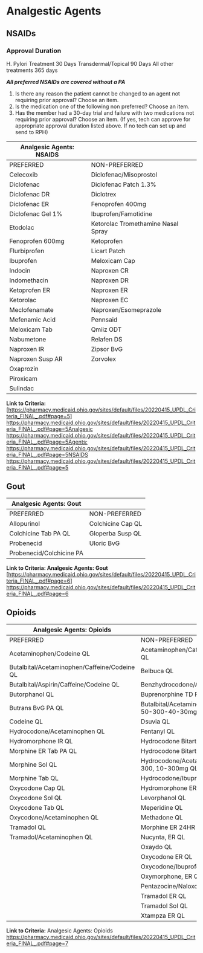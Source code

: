 # Analgestic Agents

## NSAIDs

### Approval Duration

H. Pylori Treatment 30 Days
Transdermal/Topical 90 Days
All other treatments 365 days

***All preferred NSAIDs are covered without a PA***

1. Is there any reason the patient cannot be changed to an agent not requiring prior approval?  Choose an item.
2. Is the medication one of the following non preferred?
Choose an item.
3. Has the member had a 30-day trial and failure with two medications not requiring prior approval?
Choose an item.
(If yes, tech can approve for appropriate approval duration listed above. If no tech can set up and send to RPH)

| Analgesic Agents: NSAIDS           |                                      |
|------------------------------------|--------------------------------------|
| PREFERRED                          | NON-PREFERRED                        |
| Celecoxib                          | Diclofenac/Misoprostol               |
| Diclofenac                         | Diclofenac Patch 1.3%                |
| Diclofenac DR                      | Diclotrex                            |
| Diclofenac ER                      | Fenoprofen 400mg                     |
| Diclofenac Gel 1%                  | Ibuprofen/Famotidine                 |
| Etodolac                           | Ketorolac Tromethamine Nasal Spray   |
| Fenoprofen 600mg                   | Ketoprofen                           |
| Flurbiprofen                       | Licart Patch                         |
| Ibuprofen                          | Meloxicam Cap                        |
| Indocin                            | Naproxen CR                          |
| Indomethacin                       | Naproxen DR                          |
| Ketoprofen ER                      | Naproxen ER                          |
| Ketorolac                          | Naproxen EC                          |
| Meclofenamate                      | Naproxen/Esomeprazole                |
| Mefenamic Acid                     | Pennsaid                             |
| Meloxicam Tab                      | Qmiiz ODT                            |
| Nabumetone                         | Relafen DS                           |
| Naproxen IR                        | Zipsor BvG                           |
| Naproxen Susp AR                   | Zorvolex                             |
| Oxaprozin                          |                                      |
| Piroxicam                          |                                      |
| Sulindac                           |                                      |

**Link to Criteria:** [https://pharmacy.medicaid.ohio.gov/sites/default/files/20220415_UPDL_Criteria_FINAL_.pdf#page=5] <https://pharmacy.medicaid.ohio.gov/sites/default/files/20220415_UPDL_Criteria_FINAL_.pdf#page=5>[Analgesic](https://pharmacy.medicaid.ohio.gov/sites/default/files/20220415_UPDL_Criteria_FINAL_.pdf#page=5) <https://pharmacy.medicaid.ohio.gov/sites/default/files/20220415_UPDL_Criteria_FINAL_.pdf#page=5>[Agents:](https://pharmacy.medicaid.ohio.gov/sites/default/files/20220415_UPDL_Criteria_FINAL_.pdf#page=5) <https://pharmacy.medicaid.ohio.gov/sites/default/files/20220415_UPDL_Criteria_FINAL_.pdf#page=5>[NSAIDS](https://pharmacy.medicaid.ohio.gov/sites/default/files/20220415_UPDL_Criteria_FINAL_.pdf#page=5) <https://pharmacy.medicaid.ohio.gov/sites/default/files/20220415_UPDL_Criteria_FINAL_.pdf#page=5>

## Gout

|Analgesic Agents: Gout                 |                         |
|---------------------------------------|-------------------------|
| PREFERRED                             | NON-PREFERRED           |
| Allopurinol                           | Colchicine Cap QL       |
| Colchicine Tab PA QL                  | Gloperba Susp QL        |
| Probenecid                            | Uloric BvG              |
|Probenecid/Colchicine PA               |                         |

**Link to Criteria: Analgesic Agents: Gout** [https://pharmacy.medicaid.ohio.gov/sites/default/files/20220415_UPDL_Criteria_FINAL_.pdf#page=6] <https://pharmacy.medicaid.ohio.gov/sites/default/files/20220415_UPDL_Criteria_FINAL_.pdf#page=6>

## Opioids

| Analgesic Agents: Opioids                     |                                                             |
|-----------------------------------------------|-------------------------------------------------------------|
| PREFERRED                                     | NON-PREFERRED                                               |
| Acetaminophen/Codeine QL                      | Acetaminophen/Caffeine/Dihydrocodeine QL                    |
| Butalbital/Acetaminophen/Caffeine/Codeine QL  | Belbuca QL                                                  |
| Butalbital/Aspirin/Caffeine/Codeine QL        | Benzhydrocodone/Acetaminophen QL                            |
| Butorphanol QL                                | Buprenorphine TD Patch Weekly QL                            |
| Butrans BvG PA QL                             | Butalbital/Acetaminophen/Caffeine/Codeine 50-300-40-30mgQL  |
| Codeine QL                                    | Dsuvia QL                                                   |
| Hydrocodone/Acetaminophen QL                  | Fentanyl QL                                                 |
| Hydromorphone IR QL                           | Hydrocodone Bitartrate ER 12HR CapQL                        |
| Morphine ER Tab PA QL                         | Hydrocodone Bitartrate ER 24HR TabQL                        |
| Morphine Sol QL                               | Hydrocodone/Acetaminophen 5-300, 7.5-300, 10-300mg QL       |
| Morphine Tab QL                               | Hydrocodone/Ibuprofen QL                                    |
| Oxycodone Cap QL                              | Hydromorphone ER QL                                         |
| Oxycodone Sol QL                              | Levorphanol QL                                              |
| Oxycodone Tab QL                              | Meperidine QL                                               |
| Oxycodone/Acetaminophen QL                    | Methadone QL                                                |
| Tramadol QL                                   | Morphine ER 24HR Cap QL                                     |
| Tramadol/Acetaminophen QL                     | Nucynta, ER QL                                              |
|                                               | Oxaydo QL                                                   |
|                                               | Oxycodone ER QL                                             |
|                                               | Oxycodone/Ibuprofen QL                                      |
|                                               | Oxymorphone, ER QL                                          |
|                                               | Pentazocine/Naloxone QL                                     |
|                                               | Tramadol ER QL                                              |
|                                               | Tramadol Sol QL                                             |
|                                               | Xtampza ER QL                                               |

**Link to Criteria:** Analgesic Agents: Opioids <https://pharmacy.medicaid.ohio.gov/sites/default/files/20220415_UPDL_Criteria_FINAL_.pdf#page=7>
